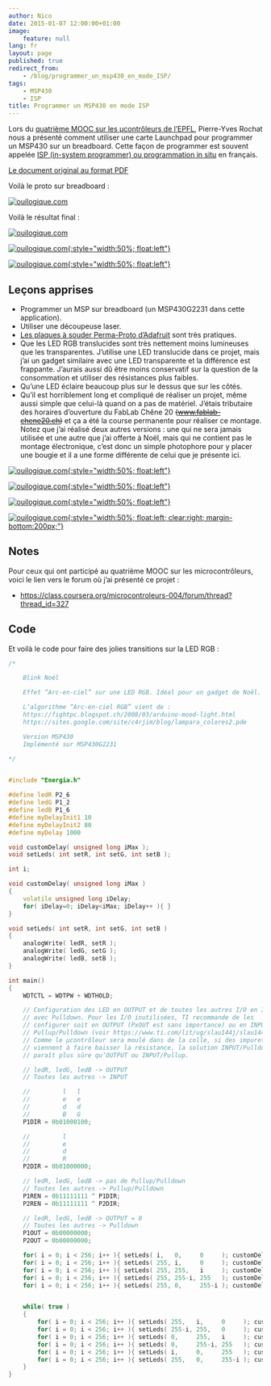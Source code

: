 ```yaml
---
author: Nico
date: 2015-01-07 12:00:00+01:00
image:
    feature: null
lang: fr
layout: page
published: true
redirect_from:
    - /blog/programmer_un_msp430_en_mode_ISP/
tags:
    - MSP430
    - ISP
title: Programmer un MSP430 en mode ISP
---
```


Lors du [quatrième MOOC sur les µcontrôleurs de l’EPFL](https://www.coursera.org/learn/microcontroleurs), Pierre-Yves Rochat nous a présenté comment utiliser une carte Launchpad pour programmer un MSP430 sur un breadboard.
Cette façon de programmer est souvent appelée [ISP (in-system programmer) ou programmation in situ](https://fr.wikipedia.org/wiki/Programmation_in-situ) en français.

<!--
Le document original peut être téléchargé ici :
-   <https://pyr.ch/coursera/ExperiencesAvecLaunchpad.pdf>
-->

[Le document original au format PDF](../../files/2015-01-07-programmer_un_msp430_en_mode_ISP/docs/ExperiencesAvecLaunchpad.pdf)

Voilà le proto sur breadboard :

[![ouilogique.com][img_1]][img_1]

[img_1]: ../../files/2015-01-07-programmer_un_msp430_en_mode_ISP/images/P1030387.JPG

Voilà le résultat final :

[![ouilogique.com][img_2]][img_2]

[img_2]: ../../files/2015-01-07-programmer_un_msp430_en_mode_ISP/images/blink_noel_v2_021.jpg

[![ouilogique.com][i3]{:style="width:50%; float:left"}][i3]

[i3]: ../../files/2015-01-07-programmer_un_msp430_en_mode_ISP/images/adafruit_perma-proto_pt_129.jpg

[![ouilogique.com][i4]{:style="width:50%; float:left"}][i4]

[i4]: ../../files/2015-01-07-programmer_un_msp430_en_mode_ISP/images/adafruit_perma-proto_pt_131-1.jpg

## Leçons apprises

-   Programmer un MSP sur breadboard (un MSP430G2231 dans cette application).
-   Utiliser une découpeuse laser.
-   [Les plaques à souder Perma-Proto d’Adafruit](https://www.adafruit.com/blog/2011/11/18/adafruit-perma-proto-half-sized-breadboard-pcb-3-pack/) sont très pratiques.
-   Que les LED RGB translucides sont très nettement moins lumineuses que les transparentes.
    J’utilise une LED translucide dans ce projet, mais j’ai un gadget similaire avec une LED transparente et la différence est frappante.
    J’aurais aussi dû être moins conservatif sur la question de la consommation et utiliser des résistances plus faibles.
-   Qu’une LED éclaire beaucoup plus sur le dessus que sur les côtés.
-   Qu’il est horriblement long et compliqué de réaliser un projet, même aussi simple que celui-là quand on a pas de matériel.
    J’étais tributaire des horaires d’ouverture du FabLab Chêne 20 ~~(www.fablab-chene20.ch)~~ et ça a été la course permanente pour réaliser ce montage.
    Notez que j’ai réalisé deux autres versions : une qui ne sera jamais utilisée et une autre que j’ai offerte à Noël, mais qui ne contient pas le montage électronique, c’est donc un simple photophore pour y placer une bougie et il a une forme différente de celui que je présente ici.

[![ouilogique.com][img_903]{:style="width:50%; float:left"}][img_903]

[img_903]: ../../files/2015-01-07-programmer_un_msp430_en_mode_ISP/images/blink_noel_v2_018.jpg

[![ouilogique.com][img_904]{:style="width:50%; float:left"}][img_904]

[img_904]: ../../files/2015-01-07-programmer_un_msp430_en_mode_ISP/images/blink_noel_v2_001.jpg

[![ouilogique.com][img_905]{:style="width:50%; float:left"}][img_905]

[img_905]: ../../files/2015-01-07-programmer_un_msp430_en_mode_ISP/images/blink_noel_v2_006.jpg

[![ouilogique.com][img_906]{:style="width:50%; float:left; clear:right; margin-bottom:200px;"}][img_906]

[img_906]: ../../files/2015-01-07-programmer_un_msp430_en_mode_ISP/images/blink_noel_v2_008.jpg

## Notes

Pour ceux qui ont participé au quatrième MOOC sur les microcontrôleurs, voici le lien vers le forum où j’ai présenté ce projet :

-   <https://class.coursera.org/microcontroleurs-004/forum/thread?thread_id=327>

## Code

Et voilà le code pour faire des jolies transitions sur la LED RGB :

```c++
/*

    Blink Noël

    Effet “Arc-en-ciel” sur une LED RGB. Idéal pour un gadget de Noël.

    L’algorithme “Arc-en-ciel RGB” vient de :
    https://fightpc.blogspot.ch/2008/03/arduino-mood-light.html
    https://sites.google.com/site/c4rjim/blog/lampara_colores2.pde

    Version MSP430
    Implémenté sur MSP430G2231

*/


#include "Energia.h"

#define ledR P2_6
#define ledG P1_2
#define ledB P1_6
#define myDelayInit1 10
#define myDelayInit2 80
#define myDelay 1000

void customDelay( unsigned long iMax );
void setLeds( int setR, int setG, int setB );

int i;

void customDelay( unsigned long iMax )
{
    volatile unsigned long iDelay;
    for( iDelay=0; iDelay<iMax; iDelay++ ){ }
}

void setLeds( int setR, int setG, int setB )
{
    analogWrite( ledR, setR );
    analogWrite( ledG, setG );
    analogWrite( ledB, setB );
}

int main()
{
    WDTCTL = WDTPW + WDTHOLD;

    // Configuration des LED en OUTPUT et de toutes les autres I/O en INPUT
    // avec Pulldown. Pour les I/O inutilisées, TI recommande de les
    // configurer soit en OUTPUT (PxOUT est sans importance) ou en INPUT avec
    // Pullup/Pulldown (voir https://www.ti.com/lit/ug/slau144j/slau144j.pdf).
    // Comme le µcontrôleur sera moulé dans de la colle, si des impuretés
    // viennent à faire baisser la résistance, la solution INPUT/Pulldown
    // paraît plus sûre qu’OUTPUT ou INPUT/Pullup.

    // ledR, ledG, ledB -> OUTPUT
    // Toutes les autres -> INPUT

    //         l   l
    //         e   e
    //         d   d
    //         B   G
    P1DIR = 0b01000100;

    //         l
    //         e
    //         d
    //         R
    P2DIR = 0b01000000;

    // ledR, ledG, ledB -> pas de Pullup/Pulldown
    // Toutes les autres -> Pullup/Pulldown
    P1REN = 0b11111111 ^ P1DIR;
    P2REN = 0b11111111 ^ P2DIR;

    // ledR, ledG, ledB -> OUTPUT = 0
    // Toutes les autres -> Pulldown
    P1OUT = 0b00000000;
    P2OUT = 0b00000000;

    for( i = 0; i < 256; i++ ){ setLeds( i,   0,     0     ); customDelay( myDelayInit1 ); }
    for( i = 0; i < 256; i++ ){ setLeds( 255, i,     0     ); customDelay( myDelayInit2 ); }
    for( i = 0; i < 256; i++ ){ setLeds( 255, 255,   i     ); customDelay( myDelayInit2 ); }
    for( i = 0; i < 256; i++ ){ setLeds( 255, 255-i, 255   ); customDelay( myDelayInit2 ); }
    for( i = 0; i < 256; i++ ){ setLeds( 255, 0,     255-i ); customDelay( myDelayInit2 ); }


    while( true )
    {
        for( i = 0; i < 256; i++ ){ setLeds( 255,   i,     0     ); customDelay( myDelay ); }
        for( i = 0; i < 256; i++ ){ setLeds( 255-i, 255,   0     ); customDelay( myDelay ); }
        for( i = 0; i < 256; i++ ){ setLeds( 0,     255,   i     ); customDelay( myDelay ); }
        for( i = 0; i < 256; i++ ){ setLeds( 0,     255-i, 255   ); customDelay( myDelay ); }
        for( i = 0; i < 256; i++ ){ setLeds( i,     0,     255   ); customDelay( myDelay ); }
        for( i = 0; i < 256; i++ ){ setLeds( 255,   0,     255-i ); customDelay( myDelay ); }
    }
}
```
